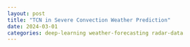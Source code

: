 ```yaml
---
layout: post
title: "TCN in Severe Convection Weather Prediction"
date: 2024-03-01
categories: deep-learning weather-forecasting radar-data
---
```

